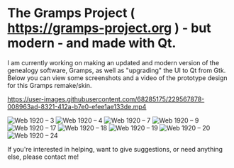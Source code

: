 The Gramps Project ( https://gramps-project.org ) - but modern - and made with Qt.
===================

I am currently working on making an updated and modern version of the genealogy software, Gramps, as well as "upgrading" the UI to Qt from Gtk. Below you can view some screenshots and a video of the prototype design for this Gramps remake/skin.

https://user-images.githubusercontent.com/68285175/229567878-008963ad-8321-412a-b7e0-efee1ae133de.mp4

![Web 1920 – 3](https://user-images.githubusercontent.com/68285175/229568253-ce721e77-b733-4253-8e95-28932b62f6da.png)
![Web 1920 – 4](https://user-images.githubusercontent.com/68285175/229568319-7935e5c3-1ff0-42b0-90cf-3f97348a3335.png)
![Web 1920 – 7](https://user-images.githubusercontent.com/68285175/229568342-a74b9ebc-3279-4536-aab8-25b7168852f4.png)
![Web 1920 – 9](https://user-images.githubusercontent.com/68285175/229568359-75cf09e5-d14f-4362-9772-3f3bf34c2ea7.png)
![Web 1920 – 17](https://user-images.githubusercontent.com/68285175/229568404-8f5733b5-cbdb-4315-85d3-441729c902e5.png)
![Web 1920 – 18](https://user-images.githubusercontent.com/68285175/229568422-387646df-1f57-4558-a507-153d62f965cf.png)
![Web 1920 – 19](https://user-images.githubusercontent.com/68285175/229568474-bfaac3b2-aa70-4626-82e7-588ac6167f0b.png)
![Web 1920 – 20](https://user-images.githubusercontent.com/68285175/229568477-f2fc73d9-544a-4e6b-b9a3-0962d3cf12b9.png)
![Web 1920 – 24](https://user-images.githubusercontent.com/68285175/229568500-74e3f1b3-12e1-4a12-8aa0-d44d6ad6f320.png)

If you're interested in helping, want to give suggestions, or need anything else, please contact me!
